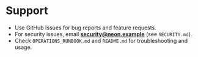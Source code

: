 # Support

- Use GitHub Issues for bug reports and feature requests.
- For security issues, email **security@neon.example** (see `SECURITY.md`).
- Check `OPERATIONS_RUNBOOK.md` and `README.md` for troubleshooting and usage.
